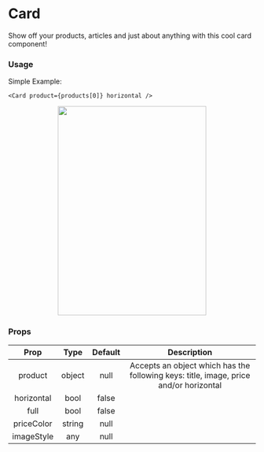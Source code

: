 # Card

Show off your products, articles and just about anything with this cool card component! 

### Usage
Simple Example: 
```
<Card product={products[0]} horizontal />
```
<p align="center">
  <img src="https://raw.githubusercontent.com/creativetimofficial/material-kit-react-native/gh-pages/assets/img/docs/product.png" width="302px" height="425px">
</p>


### Props
|    Prop    |  Type  | Default | Description |
|:----------:|:------:|:-------:|:-----------:|
|   product  | object |   null  |      Accepts an object which has the following keys: title, image, price and/or horizontal       |
| horizontal |  bool  |   false  |             |
|    full    |  bool  |   false  |             |
| priceColor | string |   null  |             |
| imageStyle |   any  |   null  |             |